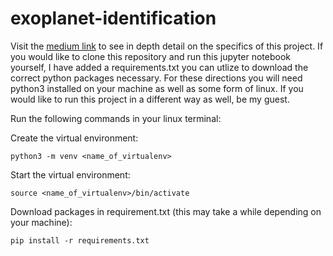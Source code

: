 # exoplanet-identification
Visit the [medium link](https://medium.com/@scheidlogan/identifying-exoplanets-using-multiple-classification-models-7ee48024d7fd) to see in depth detail on the specifics of this project. If you would like to clone this repository and run this jupyter notebook yourself, I have added a requirements.txt you can utlize to download the correct python packages necessary.
For these directions you will need python3 installed on your machine as well as some form of linux. If you would like to run this project in a different way as well, be my guest.

Run the following commands in your linux terminal:

Create the virtual environment:
```
python3 -m venv <name_of_virtualenv>
```

Start the virtual environment:
```
source <name_of_virtualenv>/bin/activate
```

Download packages in requirement.txt (this may take a while depending on your machine):
```
pip install -r requirements.txt
```
